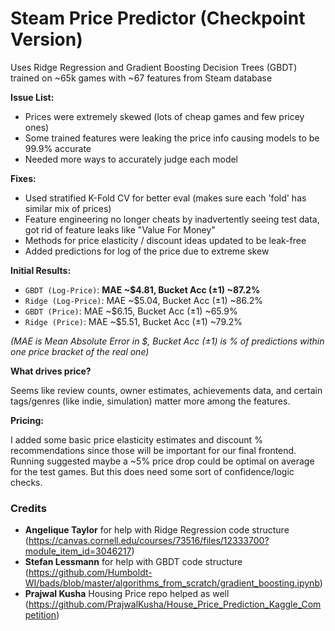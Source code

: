 # Steam Price Predictor (Checkpoint Version)
Uses Ridge Regression and Gradient Boosting Decision Trees (GBDT) trained on ~65k games with ~67 features from Steam database

**Issue List:**

* Prices were extremely skewed (lots of cheap games and few pricey ones)
* Some trained features were leaking the price info causing models to be 99.9% accurate
* Needed more ways to accurately judge each model

**Fixes:**

* Used stratified K-Fold CV for better eval (makes sure each 'fold' has similar mix of prices)
* Feature engineering no longer cheats by inadvertently seeing test data, got rid of feature leaks like "Value For Money"
* Methods for price elasticity / discount ideas updated to be leak-free
* Added predictions for log of the price due to extreme skew

**Initial Results:**

* `GBDT (Log-Price)`: **MAE ~$4.81, Bucket Acc (±1) ~87.2%**
* `Ridge (Log-Price)`: MAE ~$5.04, Bucket Acc (±1) ~86.2%
* `GBDT (Price)`: MAE ~$6.15, Bucket Acc (±1) ~65.9%
* `Ridge (Price)`: MAE ~$5.51, Bucket Acc (±1) ~79.2%

*(MAE is Mean Absolute Error in $, Bucket Acc (±1) is % of predictions within one price bracket of the real one)*

**What drives price?**

Seems like review counts, owner estimates, achievements data, and certain tags/genres (like indie, simulation) matter more among the features.

**Pricing:**

I added some basic price elasticity estimates and discount % recommendations since those will be important for our final frontend. Running suggested maybe a ~5% price drop could be optimal on average for the test games. But this does need some sort of confidence/logic checks.

### Credits

* **Angelique Taylor** for help with Ridge Regression code structure (https://canvas.cornell.edu/courses/73516/files/12333700?module_item_id=3046217)
* **Stefan Lessmann** for help with GBDT code structure (https://github.com/Humboldt-WI/bads/blob/master/algorithms_from_scratch/gradient_boosting.ipynb)
* **Prajwal Kusha** Housing Price repo helped as well (https://github.com/PrajwalKusha/House_Price_Prediction_Kaggle_Competition)
